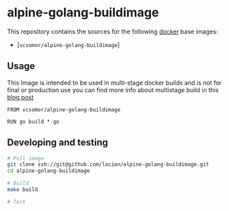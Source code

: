 alpine-golang-buildimage
========================

This repository contains the sources for the following [docker](https://docker.io) base images:
- [`vcsomor/alpine-golang-buildimage`]

## Usage

This Image is intended to be used in multi-stage docker builds and is not for final or production use you can find more info
about multistage build in this [blog post](https://www.critiqus.com/post/multi-stage-docker-builds/)

```
FROM vcsomor/alpine-golang-buildimage

RUN go build *.go

```
## Developing and testing

```bash
# Pull image
git clone ssh://git@github.com/lacion/alpine-golang-buildimage.git
cd alpine-golang-buildimage

# Build
make build

# Test
```
